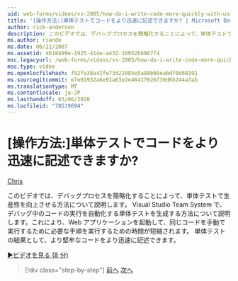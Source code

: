```yaml
---
uid: web-forms/videos/vs-2005/how-do-i-write-code-more-quickly-with-unit-tests
title: '[操作方法:]単体テストでコードをより迅速に記述できますか? | Microsoft Docs'
author: rick-anderson
description: このビデオでは、デバッグプロセスを簡略化することによって、単体テストで生産性を向上させる方法について説明します。 Visual Studio Team System が U...
ms.author: riande
ms.date: 06/21/2007
ms.assetid: 4618499e-1925-414e-a432-16952bb967f4
msc.legacyurl: /web-forms/videos/vs-2005/how-do-i-write-code-more-quickly-with-unit-tests
msc.type: video
ms.openlocfilehash: f92fa38a42fe73d22085e5a88b66ea6df0d68191
ms.sourcegitcommit: e7e91932a6e91a63e2e46417626f39d6b244a3ab
ms.translationtype: MT
ms.contentlocale: ja-JP
ms.lasthandoff: 03/06/2020
ms.locfileid: "78519694"
---
```

# <a name="how-do-i-write-code-more-quickly-with-unit-tests"></a>[操作方法:]単体テストでコードをより迅速に記述できますか?

[Chris](https://twitter.com/CMenegay)

このビデオでは、デバッグプロセスを簡略化することによって、単体テストで生産性を向上させる方法について説明します。 Visual Studio Team System で、デバッグ中のコードの実行を自動化する単体テストを生成する方法について説明します。これにより、Web アプリケーションを起動して、同じコードを手動で実行するために必要な手順を実行するための時間が短縮されます。 単体テストの結果として、より堅牢なコードをより迅速に記述できます。

[&#9654;ビデオを見る (8 分)](https://channel9.msdn.com/Blogs/ASP-NET-Site-Videos/how-do-i-write-code-more-quickly-with-unit-tests)

> [!div class="step-by-step"]
> [前へ](how-do-i-create-my-own-bug-work-item.md)
> [次へ](how-do-i-practice-test-driven-development.md)

